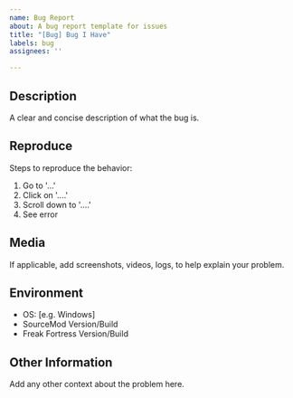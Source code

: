 ```yaml
---
name: Bug Report
about: A bug report template for issues
title: "[Bug] Bug I Have"
labels: bug
assignees: ''

---
```


## Description
A clear and concise description of what the bug is.

## Reproduce
Steps to reproduce the behavior:
1. Go to '...'
2. Click on '....'
3. Scroll down to '....'
4. See error

## Media
If applicable, add screenshots, videos, logs, to help explain your problem.

## Environment
 - OS: [e.g. Windows]
 - SourceMod Version/Build
 - Freak Fortress Version/Build

## Other Information
Add any other context about the problem here.
